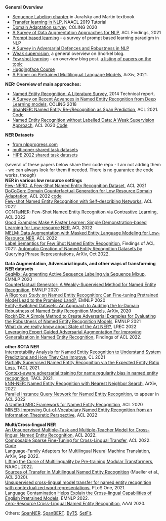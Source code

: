 **General Overview**
-  [Sequence Labeling chapter](https://web.stanford.edu/~jurafsky/slp3/8.pdf) in Jurafsky and Martin textbook  
- [Transfer learning in NLP](https://aclanthology.org/N19-5004/), NAACL 2019 Tutorial  
- [Domain Adaptation survey](https://aclanthology.org/2020.coling-main.603.pdf), COLING 2020  
- [A Survey of Data Augmentation Approaches for NLP](https://aclanthology.org/2021.findings-acl.84.pdf), ACL Findings, 2021  
- [Prompt based learning](https://arxiv.org/abs/2107.13586) - a survey of prompt based learning paradigm in NLP  
- [A Survey in Adversarial Defences and Robustness in NLP](https://arxiv.org/abs/2203.06414)  
- [Weak supervision](https://www.snorkel.org/blog/weak-supervision), a general overview on Snorkel blog.   
- [Few shot learning](https://analyticsindiamag.com/an-introductory-guide-to-few-shot-learning-for-beginners/) - an overview blog post. [a listing of papers on the topic](https://github.com/zhjohnchan/awesome-few-shot-learning-in-nlp#survey)
- [Huggingface Course](https://huggingface.co/course/chapter1/1)  
- [A Primer on Pretrained Multilingual Language Models](https://arxiv.org/abs/2107.00676), ArXiv, 2021.  

**NER: Overview of main approaches:**    
- [Named Entity Recognition: A Literature Survey](https://www.cfilt.iitb.ac.in/resources/surveys/rahul-ner-survey.pdf), 2014 Technical report.   
- [A Survey on Recent Advances in Named Entity Recognition from Deep Learning models](https://arxiv.org/pdf/1910.11470.pdf), COLING 2018  
- [SpanNER: Named Entity Re-/Recognition as Span Prediction](https://aclanthology.org/2021.acl-long.558/), ACL 2021. [Code](https://github.com/neulab/SpanNER)  
- [Named Entity Recognition without Labelled Data: A Weak Supervision Approach](https://aclanthology.org/2020.acl-main.139/), ACL 2020  [Code](https://github.com/NorskRegnesentral/skweak)   

**NER Datasets**
- [from nlpprogress.com](http://nlpprogress.com/english/named_entity_recognition.html)  
- [multiconer shared task datasets](https://multiconer.github.io/)
- [HIPE 2022 shared task datasets](https://github.com/hipe-eval/HIPE-2022-data)

(several of these papers below share their code repo - I am not adding them - we can always look for them if needed. There is no guarantee the code works, though)  
**NER in various low resource settings**  
[Few-NERD: A Few-Shot Named Entity Recognition Dataset](https://arxiv.org/abs/2105.07464), ACL 2021    
[DoCoGen: Domain Counterfactual Generation for Low Resource Domain Adaptation](https://arxiv.org/abs/2202.12350), ACL 2022
[code](https://github.com/nitaytech/DoCoGen)     
[Few-shot Named Entity Recognition with Self-describing Networks](https://arxiv.org/abs/2203.12252), ACL 2022   
[CONTaiNER: Few-Shot Named Entity Recognition via Contrastive Learning](https://arxiv.org/abs/2109.07589), ACL 2022  
[Good Examples Make A Faster Learner: Simple Demonstration-based Learning for Low-resource NER](https://arxiv.org/abs/2110.08454), ACL 2022  
[MELM: Data Augmentation with Masked Entity Language Modeling for Low-Resource NER](https://arxiv.org/abs/2108.13655), ACL 2022    
[Label Semantics for Few Shot Named Entity Recognition](https://arxiv.org/abs/2203.08985), Findings of ACL 2022. 
[Automatic Creation of Named Entity Recognition Datasets by Querying Phrase Representations](https://arxiv.org/abs/2210.07586), ArXiv, Oct 2022.   

**Data Augmentation, Adversarial inputs, and other ways of transforming NER datasets**  
[SeqMix: Augmenting Active Sequence Labeling via Sequence Mixup](https://rongzhizhang.org/pdf/emnlp20_SeqMix.pdf), EMNLP 2020    
[Counterfactual Generator: A Weakly-Supervised Method for Named Entity Recognition](https://aclanthology.org/2020.emnlp-main.590/), EMNLP 2020    
[A Rigorous Study on Named Entity Recognition: Can Fine-tuning Pretrained Model Lead to the Promised Land?](https://aclanthology.org/2020.emnlp-main.592.pdf), EMNLP 2020  
[Entity-Switched Datasets: An Approach to Auditing the In-Domain Robustness of Named Entity Recognition Models](https://arxiv.org/abs/2004.04123), ArXiv, 2020  
[RockNER: A Simple Method to Create Adversarial Examples for Evaluating the Robustness of Named Entity Recognition Models](https://aclanthology.org/2021.emnlp-main.302/), EMNLP 2021      
[What do we really know about State of the Art NER?](), LREC 2022    
[Leveraging Expert Guided Adversarial Augmentation For Improving Generalization in Named Entity Recognition](https://arxiv.org/abs/2203.10693), Findings of ACL 2022.  

**other SOTA NER**  
[Interpretability Analysis for Named Entity Recognition to Understand System Predictions and How They Can Improve](https://aclanthology.org/2021.cl-1.5/), CL 2021   
[Partially Supervised Named Entity Recognition via the Expected Entity Ratio Loss](https://transacl.org/ojs/index.php/tacl/article/view/2981), TACL 2021.   
[Context-aware adversarial training for name regularity bias in named entity recognition](https://aclanthology.org/2021.tacl-1.36/), TACL 2021.  
[kNN-NER: Named Entity Recognition with Nearest Neighbor Search](https://arxiv.org/abs/2203.17103), ArXiv, 2022  
[Parallel Instance Query Network for Named Entity Recognition](https://arxiv.org/abs/2203.10545), to appear in ACL 2022  
[A Unified MRC Framework for Named Entity Recognition](https://aclanthology.org/2020.acl-main.519.pdf), ACL 2020  
[MINER: Improving Out-of-Vocabulary Named Entity Recognition from an Information Theoretic Perspective](https://arxiv.org/abs/2204.04391), ACL 2022   

**Multi/Cross-lingual NER**    
[An Unsupervised Multiple-Task and Multiple-Teacher Model for Cross-lingual Named Entity Recognition](), ACL 2022.  
[Composable Sparse Fine-Tuning for Cross-Lingual Transfer](https://arxiv.org/abs/2110.07560), ACL 2022. [Code](https://github.com/cambridgeltl/composable-sft)    
[Language-Family Adapters for Multilingual Neural Machine Translation](https://arxiv.org/abs/2209.15236), ArXiv, Sep 2022.  
[Lifting the Curse of Multilinguality by Pre-training Modular Transformers](https://aclanthology.org/2022.naacl-main.255.pdf), NAACL 2022.  
[Sources of Transfer in Multilingual Named Entity Recognition](https://aclanthology.org/2020.acl-main.720) (Mueller et al., ACL 2020).  
[Unsupervised cross-lingual model transfer for named entity recognition with contextualized word representations](https://journals.plos.org/plosone/article?id=10.1371/journal.pone.0257230), PLoS One, 2021.  
[Language Contamination Helps Explain the Cross-lingual Capabilities of English Pretrained Models](https://arxiv.org/abs/2204.08110), EMNLP 2022.  
[Zero-Resource Cross-Lingual Named Entity Recognition](https://ojs.aaai.org/index.php/AAAI/article/view/6237), AAAI 2020.  

Others:
[SpanNER](https://github.com/neulab/SpanNER). 
[SpanBERT](https://github.com/facebookresearch/SpanBERT). 
[ByT5](https://github.com/google-research/byt5). 
[SetFit](https://huggingface.co/blog/setfit). 


